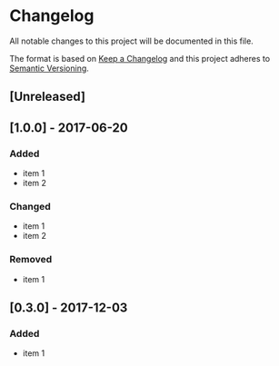 # Changelog
All notable changes to this project will be documented in this file.

The format is based on [Keep a Changelog](http://keepachangelog.com/en/1.0.0/)
and this project adheres to [Semantic Versioning](http://semver.org/spec/v2.0.0.html).

## [Unreleased]

## [1.0.0] - 2017-06-20
### Added
- item 1
- item 2

### Changed
- item 1
- item 2

### Removed
- item 1

## [0.3.0] - 2017-12-03
### Added
- item 1
